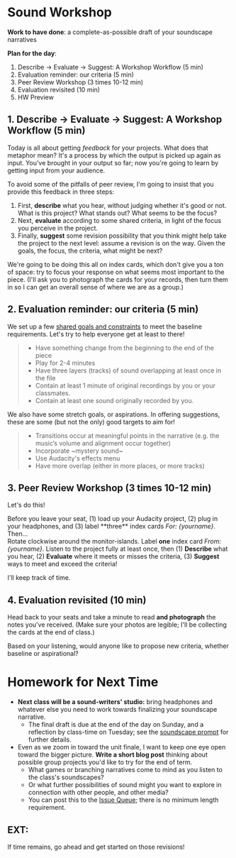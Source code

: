# Sound Workshop

**Work to have done**: a complete-as-possible draft of your soundscape narratives

**Plan for the day**:

1. Describe -> Evaluate -> Suggest: A Workshop Workflow (5 min)
2. Evaluation reminder: our criteria (5 min)
3. Peer Review Workshop (3 times 10-12 min)
4. Evaluation revisited (10 min)
5. HW Preview


## 1. Describe -> Evaluate -> Suggest: A Workshop Workflow (5 min)

Today is all about getting _feedback_ for your projects. What does that metaphor mean? It's a process by which the output is picked up again as input. You've brought in your output so far; now you're going to learn by getting input from your audience.

<!-- A lot of peer review fails because it falls to one of two extremes: noncommittal nods, or non-stop nitpicking. Neither really takes advantage of the output we have in front of us. -->

To avoid some of the pitfalls of peer review, I'm going to insist that you provide this feedback in three steps:
<div class="alert alert-info">
<ol><li> First, <strong>describe</strong> what you hear, without judging whether it's good or not. What is this project? What stands out? What seems to be the focus? <!-- A lot of times as writers, even soundwriters, we don't even know if our audience is getting the main point we want to get across.  --></li>
<li>Next, <strong>evaluate</strong> according to some shared criteria, in light of the focus you perceive in the project. <!-- This is still a form of description: it's not about "good" or "bad" in the abstract but about where it meets or misses the shared or stated goals. --></li>
<li>Finally, <strong>suggest</strong> some revision possibility that you think might help take the project to the next level: assume a revision is on the way. Given the goals, the focus, the criteria, what might be next? <!-- Pose this as a suggestion, not a command: and interpret these as suggestions, not commands. --></li>
</div>

We're going to be doing this all on index cards, which don't give you a ton of space: try to focus your response on what seems most important to the piece. (I'll ask you to photograph the cards for your records, then turn them in so I can get an overall sense of where we are as a group.)

## 2. Evaluation reminder: our criteria (5 min)
We set up a few [shared goals and constraints](http://bit.ly/miller2019spring) to meet the baseline requirements. Let's try to help everyone get at least to there!
> * Have something change from the beginning to the end of the piece
> * Play for 2-4 minutes
> * Have three layers (tracks) of sound overlapping at least once in the file
> * Contain at least 1 minute of original recordings by you or your classmates.
> * Contain at least one sound originally recorded by you.

<!-- missing from the list:
* Convey a sense of place
* Use only source material you have fair rights to use (and cite where appropriate)
-->

We also have some stretch goals, or aspirations. In offering suggestions, these are some (but not the only) good targets to aim for!
> * Transitions occur at meaningful points in the narrative (e.g. the music’s volume and alignment occur together)
> * Incorporate ~mystery sound~
> * Use Audacity's effects menu
> * Have more overlap (either in more places, or more tracks)

## 3. Peer Review Workshop (3 times 10-12 min)

Let's do this!
<div class="alert alert-success">
Before you leave your seat, (1) load up your Audacity project, (2) plug in your headphones, and (3) label **three** index cards <em>For: {yourname}</em>.
</div>
Then...
<div class="alert alert-success">
Rotate clockwise around the monitor-islands. Label <strong>one</strong> index card <em>From: {yourname}</em>. Listen to the project fully at least once, then (1) <strong>Describe</strong> what you hear, (2) <strong>Evaluate</strong> where it meets or misses the criteria, (3) <strong>Suggest</strong> ways to meet and exceed the criteria!
</div>

I'll keep track of time.

<!-- On subsequent loops, note that you may also want to read and/or refer to the previous index cards... **after** listening to the project first. -->

## 4. Evaluation revisited (10 min)
Head back to your seats and take a minute to read **and photograph** the notes you've received. (Make sure your photos are legible; I'll be collecting the cards at the end of class.)

Based on your listening, would anyone like to propose new criteria, whether baseline or aspirational?


# Homework for Next Time

* **Next class will be a sound-writers' studio:** bring headphones and whatever else you need to work towards finalizing your soundscape narrative.
  - The final draft is due at the end of the day on Sunday, and a reflection by class-time on Tuesday; see the [soundscape prompt](https://github.com/pitt-cdm/soundscape-prompt/) for further details.
* Even as we zoom in toward the unit finale, I want to keep one eye open toward the bigger picture. **Write a short blog post** thinking about possible group projects you'd like to try for the end of term.
  - What games or branching narratives come to mind as you listen to the class's soundscapes?
  - Or what further possibilities of sound might you want to explore in connection with other people, and other media?
  - You can post this to the [Issue Queue](https://github.com/pitt-cdm/miller2019spring/issues/5); there is no minimum length requirement.



## EXT:
If time remains, go ahead and get started on those revisions!
